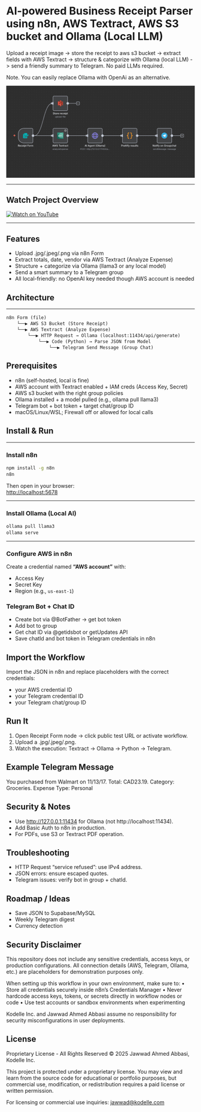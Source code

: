 AI-powered Business Receipt Parser using n8n, AWS Textract, AWS S3 bucket and Ollama (Local LLM)
==================================================================================================

Upload a receipt image -> store the receipt to aws s3 bucket -> extract fields with AWS Textract -> structure & categorize with Ollama (local LLM) -> send a friendly summary to Telegram. No paid LLMs required.

Note. You can easily replace Ollama with OpenAi as an alternative.

![n8n Workflow Overview](./workflow.jpg)

---

## Watch Project Overview

[![Watch on YouTube](https://img.youtube.com/vi/cmCKLKDLEeY/0.jpg)](https://www.youtube.com/watch?v=cmCKLKDLEeY)

---

Features
-----------
- Upload .jpg/.jpeg/.png via n8n Form
- Extract totals, date, vendor via AWS Textract (Analyze Expense)
- Structure + categorize via Ollama (llama3 or any local model)
- Send a smart summary to a Telegram group
- All local-friendly: no OpenAI key needed though AWS account is needed

## Architecture
---

```
n8n Form (file)
    └──▶ AWS S3 Bucket (Store Receipt)
    └──▶ AWS Textract (Analyze Expense)
        └──▶ HTTP Request → Ollama (localhost:11434/api/generate)
            └──▶ Code (Python) → Parse JSON from Model
                └──▶ Telegram Send Message (Group Chat)
```


Prerequisites
----------------
- n8n (self-hosted, local is fine)
- AWS account with Textract enabled + IAM creds (Access Key, Secret)
- AWS s3 bucket with the right group policies
- Ollama installed + a model pulled (e.g., ollama pull llama3)
- Telegram bot + bot token + target chat/group ID
- macOS/Linux/WSL; Firewall off or allowed for local calls

## Install & Run
---

### Install n8n
```bash
npm install -g n8n
n8n
```
Then open in your browser:  
[http://localhost:5678](http://localhost:5678)

---

### Install Ollama (Local AI)
```bash
ollama pull llama3
ollama serve
```

---

### Configure AWS in n8n
Create a credential named **“AWS account”** with:  
- Access Key  
- Secret Key  
- Region (e.g., `us-east-1`)

### Telegram Bot + Chat ID
- Create bot via @BotFather -> get bot token
- Add bot to group
- Get chat ID via @getidsbot or getUpdates API
- Save chatId and bot token in Telegram credentials in n8n

Import the Workflow
-----------------------
Import the JSON in n8n and replace placeholders with the correct credentials:
- your AWS credential ID
- your Telegram credential ID
- your Telegram chat/group ID

Run It
----------
1. Open Receipt Form node -> click public test URL or activate workflow.
2. Upload a .jpg/.jpeg/.png.
3. Watch the execution: Textract -> Ollama -> Python -> Telegram.

Example Telegram Message
---------------------------
You purchased from Walmart on 11/13/17.
Total: CAD23.19. Category: Groceries. Expense Type: Personal

Security & Notes
-------------------
- Use http://127.0.0.1:11434 for Ollama (not http://localhost:11434).
- Add Basic Auth to n8n in production.
- For PDFs, use S3 or Textract PDF operation.

Troubleshooting
-------------------
- HTTP Request “service refused”: use IPv4 address.
- JSON errors: ensure escaped quotes.
- Telegram issues: verify bot in group + chatId.

Roadmap / Ideas
-------------------
- Save JSON to Supabase/MySQL
- Weekly Telegram digest
- Currency detection

Security Disclaimer
----------------------
This repository does not include any sensitive credentials, access keys, or production configurations.
All connection details (AWS, Telegram, Ollama, etc.) are placeholders for demonstration purposes only.

When setting up this workflow in your own environment, make sure to:
• Store all credentials securely inside n8n’s Credentials Manager
• Never hardcode access keys, tokens, or secrets directly in workflow nodes or code
• Use test accounts or sandbox environments when experimenting

Kodelle Inc. and Jawwad Ahmed Abbasi assume no responsibility for security misconfigurations in user deployments.

License
-----------
Proprietary License - All Rights Reserved
© 2025 Jawwad Ahmed Abbasi, Kodelle Inc.

This project is protected under a proprietary license.
You may view and learn from the source code for educational or portfolio purposes,
but commercial use, modification, or redistribution requires a paid license or written permission.

For licensing or commercial use inquiries: jawwad@kodelle.com